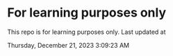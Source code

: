 # For learning purposes only
This repo is for learning purposes only.
Last updated at

Thursday, December 21, 2023 3:09:23 AM


